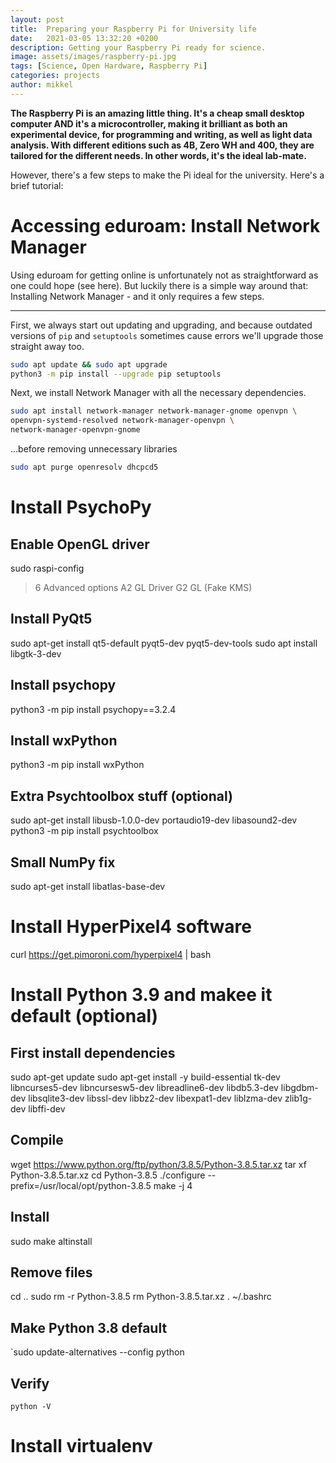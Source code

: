 ```yaml
---
layout: post
title:  Preparing your Raspberry Pi for University life
date:   2021-03-05 13:32:20 +0200
description: Getting your Raspberry Pi ready for science.
image: assets/images/raspberry-pi.jpg
tags: [Science, Open Hardware, Raspberry Pi]
categories: projects
author: mikkel
---
```


**The Raspberry Pi is an amazing little thing. It's a cheap small desktop computer AND it's a microcontroller, making it brilliant as both an experimental device, for programming and writing, as well as light data analysis. With different editions such as 4B, Zero WH and 400, they are tailored for the different needs. In other words, it's the ideal lab-mate.**

However, there's a few steps to make the Pi ideal for the university. Here's a brief tutorial:

# Accessing eduroam: Install Network Manager
Using eduroam for getting online is unfortunately not as straightforward as one could hope (see here). But luckily there is a simple way around that: Installing Network Manager - and it only requires a few steps.

___

First, we always start out updating and upgrading, and because outdated versions of `pip` and `setuptools` sometimes cause errors we'll upgrade those straight away too.

```zsh
sudo apt update && sudo apt upgrade
python3 -m pip install --upgrade pip setuptools
``` 
Next, we install Network Manager with all the necessary dependencies.
```zsh
sudo apt install network-manager network-manager-gnome openvpn \
openvpn-systemd-resolved network-manager-openvpn \
network-manager-openvpn-gnome
``` 

...before removing unnecessary libraries
```zsh
sudo apt purge openresolv dhcpcd5
```

# Install PsychoPy
## Enable OpenGL driver
sudo raspi-config 
> 6 Advanced options
> A2 GL Driver
> G2 GL (Fake KMS)

## Install PyQt5
sudo apt-get install qt5-default pyqt5-dev pyqt5-dev-tools
sudo apt install libgtk-3-dev

## Install psychopy
python3 -m pip install psychopy==3.2.4

## Install wxPython
python3 -m pip install wxPython

## Extra Psychtoolbox stuff (optional)
sudo apt-get install libusb-1.0.0-dev portaudio19-dev libasound2-dev
python3 -m pip install psychtoolbox

## Small NumPy fix
sudo apt-get install libatlas-base-dev

# Install HyperPixel4 software
curl https://get.pimoroni.com/hyperpixel4 | bash





# Install Python 3.9 and makee it default (optional)
## First install dependencies
sudo apt-get update
sudo apt-get install -y build-essential tk-dev libncurses5-dev libncursesw5-dev libreadline6-dev libdb5.3-dev libgdbm-dev libsqlite3-dev libssl-dev libbz2-dev libexpat1-dev liblzma-dev zlib1g-dev libffi-dev

## Compile
wget https://www.python.org/ftp/python/3.8.5/Python-3.8.5.tar.xz
tar xf Python-3.8.5.tar.xz
cd Python-3.8.5
./configure --prefix=/usr/local/opt/python-3.8.5
make -j 4

## Install
sudo make altinstall

## Remove files
cd ..
sudo rm -r Python-3.8.5
rm Python-3.8.5.tar.xz
. ~/.bashrc

## Make Python 3.8 default
`sudo update-alternatives --config python

## Verify
`python -V`

# Install virtualenv